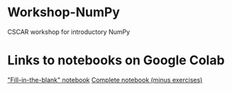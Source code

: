 # Workshop-NumPy
CSCAR workshop for introductory NumPy

# Links to notebooks on Google Colab
["Fill-in-the-blank" notebook](https://colab.research.google.com/github/greght/Workshop-NumPy/blob/master/NumPy_Workshop_fill_in.ipynb)
[Complete notebook (minus exercises)](https://colab.research.google.com/github/greght/Workshop-NumPy/blob/master/NumPy_Workshop.ipynb)
